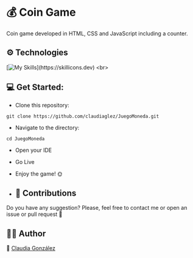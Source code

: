 # :moneybag: Coin Game <br>

Coin game developed in HTML, CSS and JavaScript including a counter.


## ⚙️ Technologies

[![My Skills](https://skillicons.dev/icons?i=html,css,js,)](https://skillicons.dev)
<br>


## :computer: Get Started:

* Clone this repository:
```
git clone https://github.com/claudiaglez/JuegoMoneda.git
```

* Navigate to the directory:
```
cd JuegoMoneda
```

* Open your IDE 

* Go Live

* Enjoy the game! :sun_with_face:

* ## :open_hands: Contributions

Do you have any suggestion? Please, feel free to contact me or open an issue or pull request :star_struck:

 ## 👩‍💻 Author

:orange_heart: [Claudia González](https://www.linkedin.com/in/claudiaglezgarcia/)
